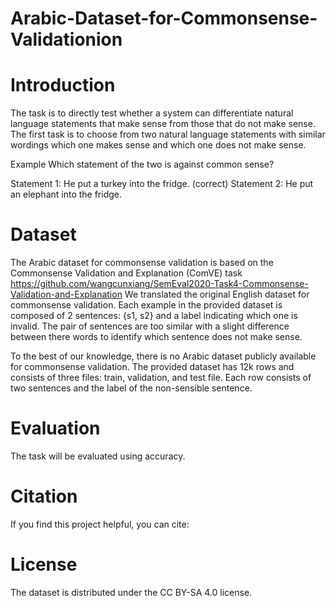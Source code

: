 # Arabic-Dataset-for-Commonsense-Validationion

# Introduction
The task is to directly test whether a system can differentiate natural language statements that make sense from those that do not make sense. The first task is to choose from two natural language statements with similar wordings which one makes sense and which one does not make sense.

Example
Which statement of the two is against common sense?

Statement 1: He put a turkey into the fridge. (correct)
Statement 2: He put an elephant into the fridge.

# Dataset
The Arabic dataset for commonsense validation is based on the  Commonsense Validation and Explanation (ComVE) task https://github.com/wangcunxiang/SemEval2020-Task4-Commonsense-Validation-and-Explanation We translated the original English dataset for commonsense validation. Each example in the provided dataset is composed of 2 sentences: \{s1, s2\} and a label indicating which one is invalid. The pair of sentences are too similar with a slight difference between there words to identify which sentence does not make sense.

To the best of our knowledge, there is no Arabic dataset publicly available for commonsense validation. The provided dataset has 12k rows and consists of three files: train, validation, and test file. Each row consists of two sentences and the label of the non-sensible sentence.

# Evaluation
The task will be evaluated using accuracy. 

# Citation
If you find this project helpful, you can cite:

# License
The dataset is distributed under the CC BY-SA 4.0 license.

